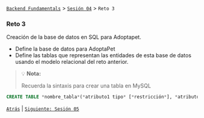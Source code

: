 [`Backend Fundamentals`](../../README.md) > [`Sesión 04`](../README.md) > `Reto 3`

### Reto 3

Creación de la base de datos en SQL para Adoptapet.

- Define la base de datos para AdoptaPet
- Define las tablas que representan las entidades de esta base de datos usando el modelo relacional del reto anterior.

>💡 **Nota:**
>
>Recuerda la sintaxis para crear una tabla en MySQL

```sql
CREATE TABLE *nombre_tabla*(*atributo1 tipo* [*restricción*], *atributo2...);*
```

[`Atrás`](../Ejemplo-04/Readme.md) | [`Siguiente: Sesión 05`](../README.md)
